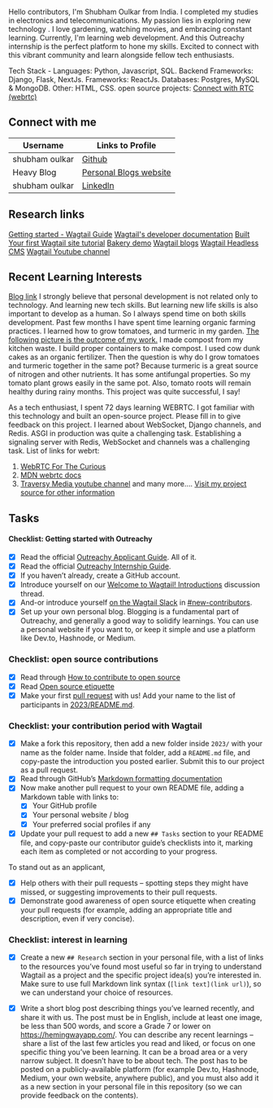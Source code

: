 
Hello contributors, I'm Shubham Oulkar from India. I completed my studies in electronics and telecommunications. 
My passion lies in exploring new technology . I love gardening, watching movies, and embracing constant learning. 
Currently, I'm learning  web development. And this Outreachy internship is the perfect platform to hone my skills. 
Excited to connect with this vibrant community and learn alongside fellow tech enthusiasts.

Tech Stack -
Languages: Python, Javascript, SQL. 
Backend Frameworks: Django, Flask, NextJs.
Frameworks: ReactJs. 
Databases: Postgres, MySQL & MongoDB.
Other: HTML, CSS.
open source projects: [Connect with RTC (webrtc)](https://connect-rtc.onrender.com/)


## Connect with me
| Username | Links to Profile | 
| -------- | -------- | 
| shubham oulkar| [Github](https://github.com/ShubhamOulkar)  | 
| Heavy Blog | [Personal Blogs website](https://heavy-blog.onrender.com/) | 
| shubham oulkar | [Linkedln](https://www.linkedin.com/in/shubham-oulkar-372797217/) | 


## Research links
[Getting started - Wagtail Guide](https://guide.wagtail.org/en-latest/getting-started/)
[Wagtail's developer documentation](https://docs.wagtail.org/en/stable/)
[Built Your first Wagtail site tutorial](https://docs.wagtail.org/en/stable/getting_started/tutorial.html)
[Bakery demo](https://github.com/wagtail/bakerydemo)
[Wagtail blogs](https://wagtail.org/blog/)
[Wagtail Headless CMS](https://wagtail.org/headless-cms/)
[Wagtail Youtube channel](https://www.youtube.com/channel/UCXsuEmvisPzuJPaIdpVM0yg)


## Recent Learning Interests
[Blog link](https://heavy-blog.onrender.com/post/3)
I strongly believe that personal development is not related only to technology. And learning new tech skills. But learning new life skills is also important to develop as a human. So I always spend time on both skills development. Past few months I have spent time learning organic farming practices. I learned how to grow tomatoes, and turmeric in my garden. [The following picture is the outcome of my work.](https://heavy-blog.onrender.com/post/3)
I made compost from my kitchen waste. I build proper containers to make compost. I used cow dunk cakes as an organic fertilizer. Then the question is why do I grow tomatoes and turmeric together in the same pot? Because turmeric is a great source of nitrogen and other nutrients. It has some antifungal properties. So my tomato plant grows easily in the same pot. Also, tomato roots will remain healthy during rainy months. This project was quite successful, I say!

As a tech enthusiast, I spent 72 days learning WEBRTC. I got familiar with this technology and built an open-source project. Please fill in to give feedback on this project.  I learned about WebSocket, Django channels, and Redis. ASGI in production was quite a challenging task. Establishing a signaling server with Redis, WebSocket and channels was a challenging task. 
List of links for webrt:
1. [WebRTC For The Curious](https://webrtcforthecurious.com/)
2. [MDN webrtc docs](https://developer.mozilla.org/en-US/docs/Web/API/WebRTC_API)
3. [Traversy Media youtube channel](https://www.youtube.com/watch?v=QsH8FL0952k&t=3601s)
and many more.... [Visit my project source for other information](https://github.com/ShubhamOulkar/Video-Conferencing-Web-App) 

## Tasks

#### Checklist: Getting started with Outreachy

- [x] Read the official [Outreachy Applicant Guide](https://www.outreachy.org/docs/applicant/). All of it.
- [x] Read the official [Outreachy Internship Guide](https://www.outreachy.org/docs/internship/).
- [x] If you haven’t already, create a GitHub account.
- [x] Introduce yourself on our [Welcome to Wagtail! Introductions](https://github.com/wagtail/outreachy/discussions/1) discussion thread.
- [x] And-or introduce yourself [on the Wagtail Slack](https://github.com/wagtail/wagtail/wiki/Slack) in [#new-contributors](https://github.com/wagtail/wagtail/wiki/Slack#new-contributors).
- [x] Set up your own personal blog. Blogging is a fundamental part of Outreachy, and generally a good way to solidify learnings. You can use a personal website if you want to, or keep it simple and use a platform like Dev.to, Hashnode, or Medium.

### Checklist: open source contributions

- [x] Read through [How to contribute to open source](https://opensource.guide/how-to-contribute/)
- [x] Read [Open source etiquette](https://developer.mozilla.org/en-US/docs/MDN/Community/Open_source_etiquette)
- [x] Make your first [pull request](https://docs.github.com/en/pull-requests/collaborating-with-pull-requests/proposing-changes-to-your-work-with-pull-requests/creating-a-pull-request) with us! Add your name to the list of participants in [2023/README.md](2023/README.md).

### Checklist: your contribution period with Wagtail

- [x] Make a fork this repository, then add a new folder inside `2023/` with your name as the folder name. Inside that folder, add a `README.md` file, and copy-paste the introduction you posted earlier. Submit this to our project as a pull request.
- [x] Read through GitHub’s [Markdown formatting documentation](https://docs.github.com/en/get-started/writing-on-github/getting-started-with-writing-and-formatting-on-github/basic-writing-and-formatting-syntax)
- [x] Now make another pull request to your own README file, adding a Markdown table with links to:
  - [x] Your GitHub profile
  - [x] Your personal website / blog
  - [x] Your preferred social profiles if any
- [x] Update your pull request to add a new `## Tasks` section to your README file, and copy-paste our contributor guide’s checklists into it, marking each item as completed or not according to your progress.

To stand out as an applicant,

- [x] Help others with their pull requests – spotting steps they might have missed, or suggesting improvements to their pull requests.
- [x] Demonstrate good awareness of open source etiquette when creating your pull requests (for example, adding an appropriate title and description, even if very concise).

### Checklist: interest in learning

- [x] Create a new `## Research` section in your personal file, with a list of links to the resources you’ve found most useful so far in trying to understand Wagtail as a project and the specific project idea(s) you’re interested in. Make sure to use full Markdown link syntax (`[link text](link url)`), so we can understand your choice of resources.
- [x] Write a short blog post describing things you’ve learned recently, and share it with us. The post must be in English, include at least one image, be less than 500 words, and score a Grade 7 or lower on <https://hemingwayapp.com/>. You can describe any recent learnings – share a list of the last few articles you read and liked, or focus on one specific thing you’ve been learning. It can be a broad area or a very narrow subject. It doesn’t have to be about tech. The post has to be posted on a publicly-available platform (for example Dev.to, Hashnode, Medium, your own website, anywhere public), and you must also add it as a new section in your personal file in this repository (so we can provide feedback on the contents).


